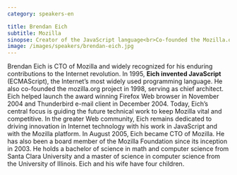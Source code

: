 ```yaml
---
category: speakers-en

title: Brendan Eich
subtitle: Mozilla
sinopse: Creator of the JavaScript language<br>Co-founded the Mozilla.org project<br>CTO of Mozilla<br>
image: /images/speakers/brendan-eich.jpg
---
```

Brendan Eich is CTO of Mozilla and widely recognized for his enduring contributions to the Internet revolution. In 1995, <strong>Eich invented JavaScript</strong> (ECMAScript), the Internet’s most widely used programming language. He also co-founded the mozilla.org project in 1998, serving as chief architect. Eich helped launch the award winning Firefox Web browser in November 2004 and Thunderbird e-mail client in December 2004. Today, Eich’s central focus is guiding the future technical work to keep Mozilla vital and competitive. In the greater Web community, Eich remains dedicated to driving innovation in Internet technology with his work in JavaScript and with the Mozilla platform.
In August 2005, Eich became CTO of Mozilla. He has also been a board member of the Mozilla Foundation since its inception in 2003. He holds a bachelor of science in math and computer science from Santa Clara University and a master of science in computer science from the University of Illinois. Eich and his wife have four children.